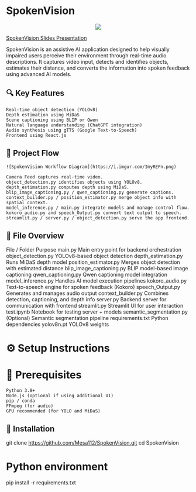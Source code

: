 # SpokenVision

<p align="center">
  <a href="https://youtube.com/shorts/gWyHpFkxIAg?feature=share">
    <img src="https://i.imgur.com/fDb4ilz.png" style="max-height: 500px; width: auto;" />
  </a>
</p>

[SpokenVision Slides Presentation](https://docs.google.com/presentation/d/1-q8HFq-ZHlbFR2NloiWQXmuxu3pfY8jJQWInpOJ0tsQ/edit?usp=sharing)


SpokenVision is an assistive AI application designed to help visually impaired users perceive their environment through real-time audio descriptions. It captures video input, detects and identifies objects, estimates their distance, and converts the information into spoken feedback using advanced AI models.
## 🔍 Key Features

    Real-time object detection (YOLOv8)
    Depth estimation using MiDaS
    Scene captioning using BLIP or Qwen
    Natural language understanding (ChatGPT integration)
    Audio synthesis using gTTS (Google Text-to-Speech)
    Frontend using React.js

## 📸 Project Flow
    ![SpokenVision Workflow Diagram](https://i.imgur.com/ImyREFn.png)

    Camera Feed captures real-time video.
    object_detection.py identifies objects using YOLOv8.
    depth_estimation.py computes depth using MiDaS.
    blip_image_captioning.py / qwen_captioning.py generate captions.
    context_builder.py / position_estimator.py merge object info with spatial context.
    model_inference.py / main.py integrate models and manage control flow.
    kokoro_audio.py and speech_Output.py convert text output to speech.
    streamlit.py / server.py / object_detection.py serve the app frontend.

## 📁 File Overview
File / Folder 	Purpose
main.py 	Main entry point for backend orchestration
object_detection.py 	YOLOv8-based object detection
depth_estimation.py 	Runs MiDaS depth model
position_estimator.py 	Merges object detection with estimated distance
blip_image_captioning.py 	BLIP model-based image captioning
qwen_captioning.py 	Qwen captioning model integration
model_inference.py 	Handles AI model execution pipelines
kokoro_audio.py 	Text-to-speech engine for spoken feedback (Kokoro)
speech_Output.py 	Generates and manages audio output
context_builder.py 	Combines detection, captioning, and depth info
server.py 	Backend server for communication with frontend
streamlit.py 	Streamlit UI for user interaction
test.ipynb 	Notebook for testing server + models
semantic_segmentation.py 	(Optional) Semantic segmentation pipeline
requirements.txt 	Python dependencies
yolov8n.pt 	YOLOv8 weights
# ⚙️ Setup Instructions
# 🔧 Prerequisites

    Python 3.8+
    Node.js (optional if using additional UI)
    pip / conda
    FFmpeg (for audio)
    GPU recommended (for YOLO and MiDaS)

## 🧪 Installation

git clone https://github.com/Mesa112/SpokenVision.git
cd SpokenVision

# Python environment
pip install -r requirements.txt
